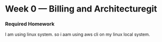 # Week 0 — Billing and Architecturegit

### Required Homework
I am using linux system. so i aam using aws cli on my linux local system.

```

```